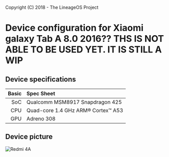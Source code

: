 Copyright (C) 2018 - The LineageOS Project

Device configuration for Xiaomi galaxy Tab A 8.0 2016??
THS IS NOT ABLE TO BE USED YET. IT IS STILL A WIP
==================================================

## Device specifications

Basic   | Spec Sheet
-------:|:-------------------------
SoC     | Qualcomm MSM8917 Snapdragon 425
CPU     | Quad-core 1.4 GHz ARM® Cortex™ A53
GPU     | Adreno 308

## Device picture

![Redmi 4A](https://cdn2.gsmarena.com/vv/bigpic/samsung-galaxy-tab-a8.jpg "Galaxy Tab A 8.0 in black")
